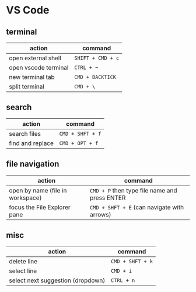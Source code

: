 # VS Code
## terminal
| action | command |
| --- | --- |
| open external shell | `SHIFT + CMD + c`|
| open vscode terminal | `CTRL + ~` |
| new terminal tab | `CMD + BACKTICK` |
| split terminal | `CMD + \` |
## search
| action | command |
| --- | --- |
| search files | `CMD + SHFT + f` |
| find and replace | `CMD + OPT + f` |
## file navigation
| action | command |
| --- | --- |
| open by name (file in workspace) | `CMD + P` then type file name and press ENTER |
| focus the File Explorer pane | `CMD + SHFT + E` (can navigate with arrows) |
## misc
| action | command |
| --- | --- |
| delete line | `CMD + SHFT + k` |
| select line | `CMD + i` |
| select next suggestion (dropdown) | `CTRL + n` |

